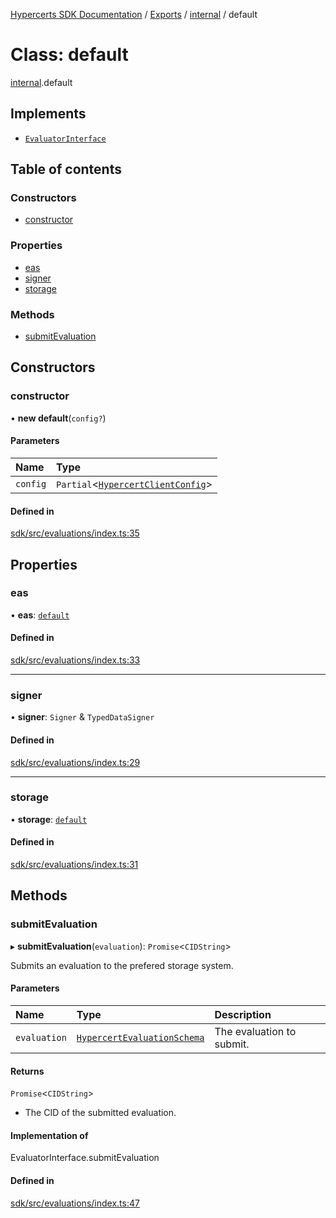 [Hypercerts SDK Documentation](../README.md) / [Exports](../modules.md) / [internal](../modules/internal.md) / default

# Class: default

[internal](../modules/internal.md).default

## Implements

- [`EvaluatorInterface`](../interfaces/internal.EvaluatorInterface.md)

## Table of contents

### Constructors

- [constructor](internal.default-1.md#constructor)

### Properties

- [eas](internal.default-1.md#eas)
- [signer](internal.default-1.md#signer)
- [storage](internal.default-1.md#storage)

### Methods

- [submitEvaluation](internal.default-1.md#submitevaluation)

## Constructors

### constructor

• **new default**(`config?`)

#### Parameters

| Name     | Type                                                                       |
| :------- | :------------------------------------------------------------------------- |
| `config` | `Partial`<[`HypercertClientConfig`](../modules.md#hypercertclientconfig)\> |

#### Defined in

[sdk/src/evaluations/index.ts:35](https://github.com/Network-Goods/hypercerts/blob/1e395d9/sdk/src/evaluations/index.ts#L35)

## Properties

### eas

• **eas**: [`default`](internal.default-3.md)

#### Defined in

[sdk/src/evaluations/index.ts:33](https://github.com/Network-Goods/hypercerts/blob/1e395d9/sdk/src/evaluations/index.ts#L33)

---

### signer

• **signer**: `Signer` & `TypedDataSigner`

#### Defined in

[sdk/src/evaluations/index.ts:29](https://github.com/Network-Goods/hypercerts/blob/1e395d9/sdk/src/evaluations/index.ts#L29)

---

### storage

• **storage**: [`default`](internal.default.md)

#### Defined in

[sdk/src/evaluations/index.ts:31](https://github.com/Network-Goods/hypercerts/blob/1e395d9/sdk/src/evaluations/index.ts#L31)

## Methods

### submitEvaluation

▸ **submitEvaluation**(`evaluation`): `Promise`<`CIDString`\>

Submits an evaluation to the prefered storage system.

#### Parameters

| Name         | Type                                                                      | Description               |
| :----------- | :------------------------------------------------------------------------ | :------------------------ |
| `evaluation` | [`HypercertEvaluationSchema`](../interfaces/HypercertEvaluationSchema.md) | The evaluation to submit. |

#### Returns

`Promise`<`CIDString`\>

- The CID of the submitted evaluation.

#### Implementation of

EvaluatorInterface.submitEvaluation

#### Defined in

[sdk/src/evaluations/index.ts:47](https://github.com/Network-Goods/hypercerts/blob/1e395d9/sdk/src/evaluations/index.ts#L47)
